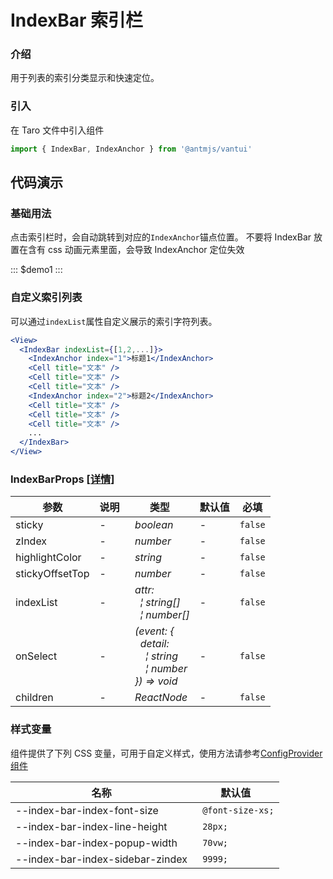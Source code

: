 # IndexBar 索引栏

### 介绍

用于列表的索引分类显示和快速定位。

### 引入

在 Taro 文件中引入组件

```js
import { IndexBar, IndexAnchor } from '@antmjs/vantui'
```

## 代码演示

### 基础用法

点击索引栏时，会自动跳转到对应的`IndexAnchor`锚点位置。
不要将 IndexBar 放置在含有 css 动画元素里面，会导致 IndexAnchor 定位失效

::: $demo1 :::

### 自定义索引列表

可以通过`indexList`属性自定义展示的索引字符列表。

```jsx
<View>
  <IndexBar indexList={[1,2,...]}>
    <IndexAnchor index="1">标题1</IndexAnchor>
    <Cell title="文本" />
    <Cell title="文本" />
    <Cell title="文本" />
    <IndexAnchor index="2">标题2</IndexAnchor>
    <Cell title="文本" />
    <Cell title="文本" />
    <Cell title="文本" />
    ...
  </IndexBar>
</View>
```

### IndexBarProps [[详情]](https://github.com/AntmJS/vantui/tree/main/packages/vantui/types/index-bar.d.ts)

| 参数            | 说明 | 类型                                                                                                                                                                                                                                 | 默认值 | 必填    |
| --------------- | ---- | ------------------------------------------------------------------------------------------------------------------------------------------------------------------------------------------------------------------------------------ | ------ | ------- |
| sticky          | -    | _&nbsp;&nbsp;boolean<br/>_                                                                                                                                                                                                           | -      | `false` |
| zIndex          | -    | _&nbsp;&nbsp;number<br/>_                                                                                                                                                                                                            | -      | `false` |
| highlightColor  | -    | _&nbsp;&nbsp;string<br/>_                                                                                                                                                                                                            | -      | `false` |
| stickyOffsetTop | -    | _&nbsp;&nbsp;number<br/>_                                                                                                                                                                                                            | -      | `false` |
| indexList       | -    | _&nbsp;&nbsp;attr:<br/>&nbsp;&nbsp;&nbsp;&nbsp;&brvbar;&nbsp;string[]<br/>&nbsp;&nbsp;&nbsp;&nbsp;&brvbar;&nbsp;number[]<br/>_                                                                                                       | -      | `false` |
| onSelect        | -    | _&nbsp;&nbsp;(event:&nbsp;{<br/>&nbsp;&nbsp;&nbsp;&nbsp;detail:<br/>&nbsp;&nbsp;&nbsp;&nbsp;&nbsp;&nbsp;&brvbar;&nbsp;string<br/>&nbsp;&nbsp;&nbsp;&nbsp;&nbsp;&nbsp;&brvbar;&nbsp;number<br/>&nbsp;&nbsp;})&nbsp;=>&nbsp;void<br/>_ | -      | `false` |
| children        | -    | _&nbsp;&nbsp;ReactNode<br/>_                                                                                                                                                                                                         | -      | `false` |

### 样式变量

组件提供了下列 CSS 变量，可用于自定义样式，使用方法请参考[ConfigProvider 组件](https://antmjs.github.io/vantui/#/config-provider)

| 名称                             | 默认值            |
| -------------------------------- | ----------------- |
| --index-bar-index-font-size      | ` @font-size-xs;` |
| --index-bar-index-line-height    | ` 28px;`          |
| --index-bar-index-popup-width    | ` 70vw;`          |
| --index-bar-index-sidebar-zindex | ` 9999;`          |
